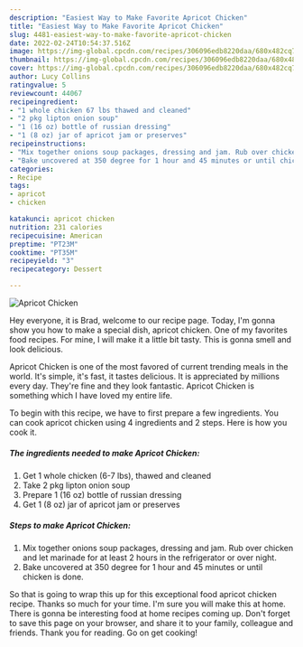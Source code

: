```yaml
---
description: "Easiest Way to Make Favorite Apricot Chicken"
title: "Easiest Way to Make Favorite Apricot Chicken"
slug: 4481-easiest-way-to-make-favorite-apricot-chicken
date: 2022-02-24T10:54:37.516Z
image: https://img-global.cpcdn.com/recipes/306096edb8220daa/680x482cq70/apricot-chicken-recipe-main-photo.jpg
thumbnail: https://img-global.cpcdn.com/recipes/306096edb8220daa/680x482cq70/apricot-chicken-recipe-main-photo.jpg
cover: https://img-global.cpcdn.com/recipes/306096edb8220daa/680x482cq70/apricot-chicken-recipe-main-photo.jpg
author: Lucy Collins
ratingvalue: 5
reviewcount: 44067
recipeingredient:
- "1 whole chicken 67 lbs thawed and cleaned"
- "2 pkg lipton onion soup"
- "1 (16 oz) bottle of russian dressing"
- "1 (8 oz) jar of apricot jam or preserves"
recipeinstructions:
- "Mix together onions soup packages, dressing and jam. Rub over chicken and let marinade for at least 2 hours in the refrigerator or over night."
- "Bake uncovered at 350 degree for 1 hour and 45 minutes or until chicken is done."
categories:
- Recipe
tags:
- apricot
- chicken

katakunci: apricot chicken 
nutrition: 231 calories
recipecuisine: American
preptime: "PT23M"
cooktime: "PT35M"
recipeyield: "3"
recipecategory: Dessert

---
```



![Apricot Chicken](https://img-global.cpcdn.com/recipes/306096edb8220daa/680x482cq70/apricot-chicken-recipe-main-photo.jpg)

Hey everyone, it is Brad, welcome to our recipe page. Today, I'm gonna show you how to make a special dish, apricot chicken. One of my favorites food recipes. For mine, I will make it a little bit tasty. This is gonna smell and look delicious.



Apricot Chicken is one of the most favored of current trending meals in the world. It's simple, it's fast, it tastes delicious. It is appreciated by millions every day. They're fine and they look fantastic. Apricot Chicken is something which I have loved my entire life.


To begin with this recipe, we have to first prepare a few ingredients. You can cook apricot chicken using 4 ingredients and 2 steps. Here is how you cook it.

<!--inarticleads1-->

##### The ingredients needed to make Apricot Chicken:

1. Get 1 whole chicken (6-7 lbs), thawed and cleaned
1. Take 2 pkg lipton onion soup
1. Prepare 1 (16 oz) bottle of russian dressing
1. Get 1 (8 oz) jar of apricot jam or preserves




<!--inarticleads2-->

##### Steps to make Apricot Chicken:

1. Mix together onions soup packages, dressing and jam. Rub over chicken and let marinade for at least 2 hours in the refrigerator or over night.
1. Bake uncovered at 350 degree for 1 hour and 45 minutes or until chicken is done.




So that is going to wrap this up for this exceptional food apricot chicken recipe. Thanks so much for your time. I'm sure you will make this at home. There is gonna be interesting food at home recipes coming up. Don't forget to save this page on your browser, and share it to your family, colleague and friends. Thank you for reading. Go on get cooking!
